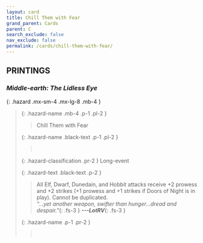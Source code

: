 ```yaml
---
layout: card
title: Chill Them with Fear
grand_parent: Cards
parent: C
search_exclude: false
nav_exclude: false
permalink: /cards/chill-them-with-fear/
---
```


## PRINTINGS


### _Middle-earth: The Lidless Eye_

{: .hazard .mx-sm-4 .mx-lg-8 .mb-4 }
> {: .hazard-name .mb-4 .p-1 .pl-2 }
> > <div class="hazard-mp"></div>
> > <div class="card-name">Chill Them with Fear</div>
>
> {: .hazard-name .black-text .p-1 .pl-2 }
> > &nbsp;
>
> {: .hazard-classification .pr-2 }
> Long-event
>
> {: .hazard-text .black-text .p-2 }
> > All Elf, Dwarf, Dunedain, and Hobbit attacks receive +2 prowess and +2 strikes (+1 prowess and +1 strikes if Doors of Night is in play). Cannot be duplicated. <br>_“...yet another weapon, swifter than hunger...dread and despair."_{: .fs-3 } ***---&#65279;LotRV***{: .fs-3 } 
>
> {: .hazard-name .p-1 .pr-2 }
> > <div class="card-shield"></div>
> > <div class="card-corruption">&nbsp;</div>
